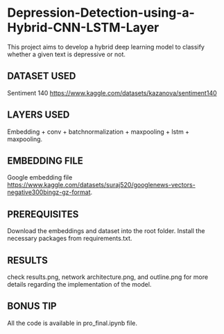 # Depression-Detection-using-a-Hybrid-CNN-LSTM-Layer
This project aims to develop a hybrid deep learning model to classify whether a given text is depressive or not. 
## DATASET USED
Sentiment 140 https://www.kaggle.com/datasets/kazanova/sentiment140
## LAYERS USED
Embedding + conv + batchnormalization + maxpooling + lstm + maxpooling.
## EMBEDDING FILE
Google embedding file https://www.kaggle.com/datasets/suraj520/googlenews-vectors-negative300bingz-gz-format.
## PREREQUISITES
Download the embeddings and dataset into the root folder.
Install the necessary packages from requirements.txt.
## RESULTS 
check results.png, network architecture.png, and outline.png for more details regarding the implementation of the model.
## BONUS TIP 
All the code is available in pro_final.ipynb file.
